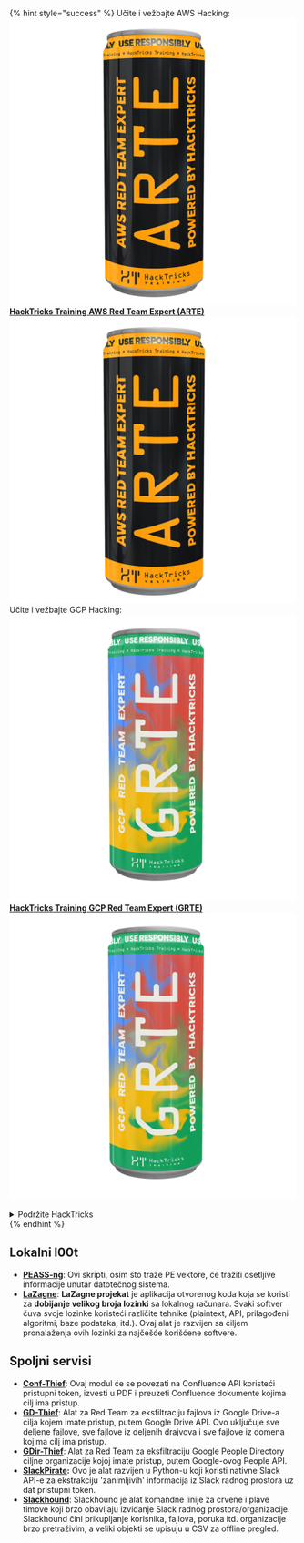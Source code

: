 {% hint style="success" %}
Učite i vežbajte AWS Hacking:<img src="/.gitbook/assets/arte.png" alt="" data-size="line">[**HackTricks Training AWS Red Team Expert (ARTE)**](https://training.hacktricks.xyz/courses/arte)<img src="/.gitbook/assets/arte.png" alt="" data-size="line">\
Učite i vežbajte GCP Hacking: <img src="/.gitbook/assets/grte.png" alt="" data-size="line">[**HackTricks Training GCP Red Team Expert (GRTE)**<img src="/.gitbook/assets/grte.png" alt="" data-size="line">](https://training.hacktricks.xyz/courses/grte)

<details>

<summary>Podržite HackTricks</summary>

* Proverite [**planove pretplate**](https://github.com/sponsors/carlospolop)!
* **Pridružite se** 💬 [**Discord grupi**](https://discord.gg/hRep4RUj7f) ili [**telegram grupi**](https://t.me/peass) ili **nas pratite** na **Twitteru** 🐦 [**@hacktricks\_live**](https://twitter.com/hacktricks\_live)**.**
* **Podelite hakerske trikove slanjem PR-ova na** [**HackTricks**](https://github.com/carlospolop/hacktricks) i [**HackTricks Cloud**](https://github.com/carlospolop/hacktricks-cloud) github repozitorijume.

</details>
{% endhint %}


## **Lokalni l00t**

* [**PEASS-ng**](https://github.com/carlospolop/PEASS-ng): Ovi skripti, osim što traže PE vektore, će tražiti osetljive informacije unutar datotečnog sistema.
* [**LaZagne**](https://github.com/AlessandroZ/LaZagne): **LaZagne projekat** je aplikacija otvorenog koda koja se koristi za **dobijanje velikog broja lozinki** sa lokalnog računara. Svaki softver čuva svoje lozinke koristeći različite tehnike (plaintext, API, prilagođeni algoritmi, baze podataka, itd.). Ovaj alat je razvijen sa ciljem pronalaženja ovih lozinki za najčešće korišćene softvere.

## **Spoljni servisi**

* [**Conf-Thief**](https://github.com/antman1p/Conf-Thief): Ovaj modul će se povezati na Confluence API koristeći pristupni token, izvesti u PDF i preuzeti Confluence dokumente kojima cilj ima pristup.
* [**GD-Thief**](https://github.com/antman1p/GD-Thief): Alat za Red Team za eksfiltraciju fajlova iz Google Drive-a cilja kojem imate pristup, putem Google Drive API. Ovo uključuje sve deljene fajlove, sve fajlove iz deljenih drajvova i sve fajlove iz domena kojima cilj ima pristup.
* [**GDir-Thief**](https://github.com/antman1p/GDir-Thief): Alat za Red Team za eksfiltraciju Google People Directory ciljne organizacije kojoj imate pristup, putem Google-ovog People API.
* [**SlackPirate**](https://github.com/emtunc/SlackPirate)**:** Ovo je alat razvijen u Python-u koji koristi nativne Slack API-e za ekstrakciju 'zanimljivih' informacija iz Slack radnog prostora uz dat pristupni token.
*   [**Slackhound**](https://github.com/BojackThePillager/Slackhound): Slackhound je alat komandne linije za crvene i plave timove koji brzo obavljaju izviđanje Slack radnog prostora/organizacije. Slackhound čini prikupljanje korisnika, fajlova, poruka itd. organizacije brzo pretraživim, a veliki objekti se upisuju u CSV za offline pregled.
